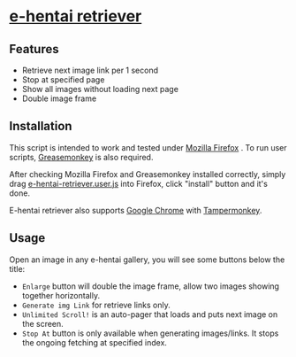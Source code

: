 [e-hentai retriever](https://github.com/s25g5d4/e-hentai-retriever)
===========================================

## Features

- Retrieve next image link per 1 second
- Stop at specified page
- Show all images without loading next page
- Double image frame

## Installation

This script is intended to work and tested under [Mozilla Firefox](https://www.mozilla.org/)
. To run user scripts, [Greasemonkey](https://addons.mozilla.org/zh-tw/firefox/addon/greasemonkey/)
is also required.

After checking Mozilla Firefox and Greasemonkey installed correctly, simply
drag [e-hentai-retriever.user.js](https://raw.githubusercontent.com/s25g5d4/e-hentai-retriever/latest/e-hentai-retriever.user.js) into Firefox,
click "install" button and it's done.

E-hentai retriever also supports [Google Chrome](http://www.google.com/chrome/)
with [Tampermonkey](https://chrome.google.com/webstore/detail/tampermonkey/dhdgffkkebhmkfjojejmpbldmpobfkfo).

## Usage

Open an image in any e-hentai gallery, you will see some buttons below the
title:

-   `Enlarge` button will double the image frame, allow two images showing
    together horizontally.
-   `Generate img Link` for retrieve links only.
-   `Unlimited Scroll!` is an auto-pager that loads and puts next image
    on the screen.
-   `Stop At` button is only available when generating images/links. It stops
    the ongoing fetching at specified index.
